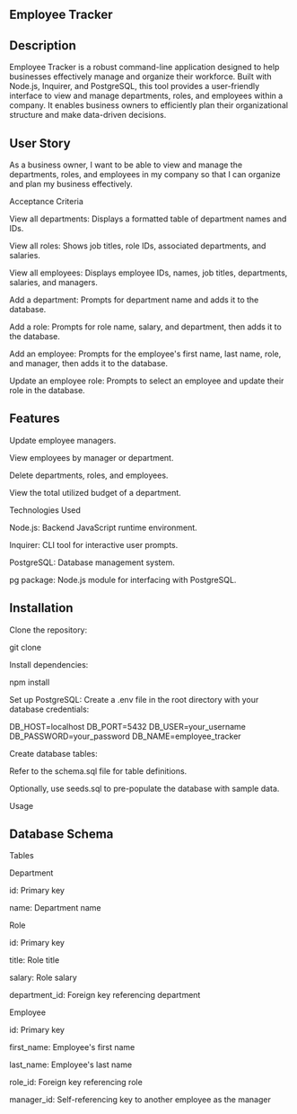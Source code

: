Employee Tracker
-----------------

Description
------------
Employee Tracker is a robust command-line application designed to help businesses effectively manage and organize their workforce. Built with Node.js, Inquirer, and PostgreSQL, this tool provides a user-friendly interface to view and manage departments, roles, and employees within a company. It enables business owners to efficiently plan their organizational structure and make data-driven decisions.

User Story
----------
As a business owner, I want to be able to view and manage the departments, roles, and employees in my company so that I can organize and plan my business effectively.

Acceptance Criteria

View all departments: Displays a formatted table of department names and IDs.

View all roles: Shows job titles, role IDs, associated departments, and salaries.

View all employees: Displays employee IDs, names, job titles, departments, salaries, and managers.

Add a department: Prompts for department name and adds it to the database.

Add a role: Prompts for role name, salary, and department, then adds it to the database.

Add an employee: Prompts for the employee's first name, last name, role, and manager, then adds it to the database.

Update an employee role: Prompts to select an employee and update their role in the database.

Features 
---------

Update employee managers.

View employees by manager or department.

Delete departments, roles, and employees.

View the total utilized budget of a department.

Technologies Used

Node.js: Backend JavaScript runtime environment.

Inquirer: CLI tool for interactive user prompts.

PostgreSQL: Database management system.

pg package: Node.js module for interfacing with PostgreSQL.

Installation
------------

Clone the repository:

git clone <repository-url>

Install dependencies:

npm install

Set up PostgreSQL: Create a .env file in the root directory with your database credentials:

DB_HOST=localhost
DB_PORT=5432
DB_USER=your_username
DB_PASSWORD=your_password
DB_NAME=employee_tracker

Create database tables:

Refer to the schema.sql file for table definitions.

Optionally, use seeds.sql to pre-populate the database with sample data.

Usage


Database Schema
---------------

Tables

Department

id: Primary key

name: Department name

Role

id: Primary key

title: Role title

salary: Role salary

department_id: Foreign key referencing department

Employee

id: Primary key

first_name: Employee's first name

last_name: Employee's last name

role_id: Foreign key referencing role

manager_id: Self-referencing key to another employee as the manager
